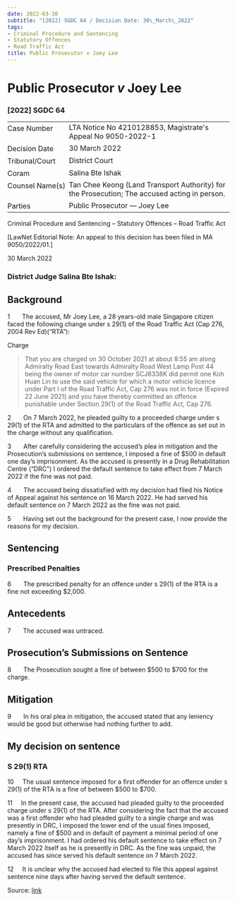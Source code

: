 ```yaml
---
date: 2022-03-30
subtitle: "[2022] SGDC 64 / Decision Date: 30\_March\_2022"
tags:
- Criminal Procedure and Sentencing
- Statutory Offences
- Road Traffic Act
title: Public Prosecutor v Joey Lee
---
```

# Public Prosecutor _v_ Joey Lee  

### \[2022\] SGDC 64

<table id="info-table"><tbody><tr class="info-row"><td class="txt-label" style="padding: 4px 0px; white-space: nowrap" valign="top">Case Number</td><td class="txt-body">LTA Notice No 4210128853, Magistrate's Appeal No 9050-2022-1</td></tr><tr class="info-row"><td class="txt-label" style="padding: 4px 0px; white-space: nowrap" valign="top">Decision Date</td><td class="txt-body">30 March 2022</td></tr><tr class="info-row"><td class="txt-label" style="padding: 4px 0px; white-space: nowrap" valign="top">Tribunal/Court</td><td class="txt-body">District Court</td></tr><tr class="info-row"><td class="txt-label" style="padding: 4px 0px; white-space: nowrap" valign="top">Coram</td><td class="txt-body">Salina Bte Ishak</td></tr><tr class="info-row"><td class="txt-label" style="padding: 4px 0px; white-space: nowrap" valign="top">Counsel Name(s)</td><td class="txt-body">Tan Chee Keong (Land Transport Authority) for the Prosecution; The accused acting in person.</td></tr><tr class="info-row"><td class="txt-label" style="padding: 4px 0px; white-space: nowrap" valign="top">Parties</td><td class="txt-body">Public Prosecutor — Joey Lee</td></tr></tbody></table>

Criminal Procedure and Sentencing – Statutory Offences – Road Traffic Act

\[LawNet Editorial Note: An appeal to this decision has been filed in MA 9050/2022/01.\]

30 March 2022

### District Judge Salina Bte Ishak:

## Background

1       The accused, Mr Joey Lee, a 28 years-old male Singapore citizen faced the following change under s 29(1) of the Road Traffic Act (Cap 276, 2004 Rev Ed)(“RTA”):

Charge

> That you are charged on 30 October 2021 at about 8:55 am along Admiralty Road East towards Admiralty Road West Lamp Post 44 being the owner of motor car number SCJ8338K did permit one Koh Huan Lin to use the said vehicle for which a motor vehicle licence under Part I of the Road Traffic Act, Cap 276 was not in force (Expired 22 June 2021) and you have thereby committed an offence punishable under Section 29(1) of the Road Traffic Act, Cap 276.

2       On 7 March 2022, he pleaded guilty to a proceeded charge under s 29(1) of the RTA and admitted to the particulars of the offence as set out in the charge without any qualification.

3       After carefully considering the accused’s plea in mitigation and the Prosecution’s submissions on sentence, I imposed a fine of $500 in default one day’s imprisonment. As the accused is presently in a Drug Rehabilitation Centre (“DRC”) I ordered the default sentence to take effect from 7 March 2022 if the fine was not paid.

4       The accused being dissatisfied with my decision had filed his Notice of Appeal against his sentence on 16 March 2022. He had served his default sentence on 7 March 2022 as the fine was not paid.

5       Having set out the background for the present case, I now provide the reasons for my decision.

## Sentencing

### Prescribed Penalties

6       The prescribed penalty for an offence under s 29(1) of the RTA is a fine not exceeding $2,000.

## Antecedents

7       The accused was untraced.

## Prosecution’s Submissions on Sentence

8       The Prosecution sought a fine of between $500 to $700 for the charge.

## Mitigation

9       In his oral plea in mitigation, the accused stated that any leniency would be good but otherwise had nothing further to add.

## My decision on sentence

### S 29(1) RTA

10     The usual sentence imposed for a first offender for an offence under s 29(1) of the RTA is a fine of between $500 to $700.

11     In the present case, the accused had pleaded guilty to the proceeded charge under s 29(1) of the RTA. After considering the fact that the accused was a first offender who had pleaded guilty to a single charge and was presently in DRC, I imposed the lower end of the usual fines imposed, namely a fine of $500 and in default of payment a minimal period of one day’s imprisonment. I had ordered his default sentence to take effect on 7 March 2022 itself as he is presently in DRC. As the fine was unpaid, the accused has since served his default sentence on 7 March 2022.

12     It is unclear why the accused had elected to file this appeal against sentence nine days after having served the default sentence.


Source: [link](https://www.lawnet.sg:443/lawnet/web/lawnet/free-resources?p_p_id=freeresources_WAR_lawnet3baseportlet&p_p_lifecycle=1&p_p_state=normal&p_p_mode=view&_freeresources_WAR_lawnet3baseportlet_action=openContentPage&_freeresources_WAR_lawnet3baseportlet_docId=%2FJudgment%2F27334-SSP.xml)